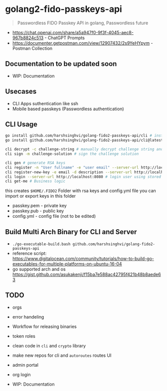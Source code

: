 # golang2-fido-passkeys-api

> Passwordless FIDO Passkey API in golang, Passwordless future

- <https://chat.openai.com/share/a5a947f0-9f3f-4045-aec8-967b8824c513> - ChatGPT Prompts
- <https://documenter.getpostman.com/view/12907432/2s9YeHYpym> - Postman Collection

## Documentation to be updated soon

- WIP: Documentation

## Usecases

- CLI Apps suthentication like ssh
- Mobile based passkeys (Passwordless authentication)

## CLI Usage

```bash
go install github.com/harshsinghvi/golang-fido2-passkeys-api/cli # install locally after cloning
go install github.com/harshsinghvi/golang-fido2-passkeys-api/cli@latest # install directly

cli decrypt -c challenge-string # manually decrypt challenge string and solve manually too
cli sign -m challenge-solution # sign the challenge solution

cli gen # generate RSA keys
cli register -n "User fullname" -e "user email" --server-url http://localhost:8080 # register user with previously generated rsa keys and verify challenge
cli register-new-key -e email -d description --server-url http://localhost:8080 # add key to user account
cli login --server-url http://localhost:8080 # login user using stored keys
cli get-me # Business logic
```

this creates `$HOME/.FIDO2` Folder with rsa keys and config.yml file
you can import or export keys in this folder

- passkey.pem - private key
- passkey.pub - public key
- config.yml -  config file (not to be edited)

## Build Multi Arch Binary for CLI and Server

- `./go-executable-build.bash github.com/harshsinghvi/golang-fido2-passkeys-api`
- reference script: <https://www.digitalocean.com/community/tutorials/how-to-build-go-executables-for-multiple-platforms-on-ubuntu-16-04>
- go supported arch and os <https://gist.github.com/asukakenji/f15ba7e588ac42795f421b48b8aede63>

## TODO

- orgs

- error handeling

- Workflow for releasing binaries
- token roles
- clean code in `cli` and `crypto` library

- make new repos for cli and `autoroutes` routes
UI
- admin portal
- org login
- WIP: Documentation
